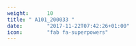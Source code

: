 ```yaml
---
weight:      10
title: " A101_200033 "
date:        "2017-11-22T07:42:26+01:00"
icon:        "fab fa-superpowers"
---
```

